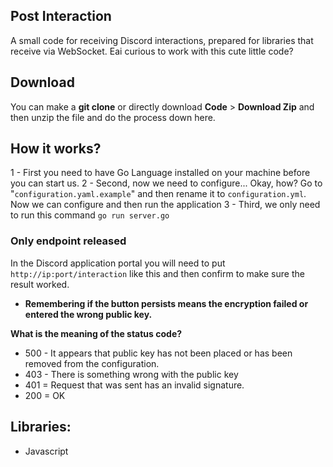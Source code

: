 ## Post Interaction
A small code for receiving Discord interactions, prepared for libraries that receive via WebSocket. Eai curious to work with this cute little code?

## Download
You can make a **git clone** or directly download **Code** > **Download Zip** and then unzip the file and do the process down here.

## How it works?
1 - First you need to have Go Language installed on your machine before you can start us.
2 - Second, now we need to configure... Okay, how? Go to "`configuration.yaml.example`" and then rename it to `configuration.yml`. Now we can configure and then run the application
3 - Third, we only need to run this command `go run server.go`


### Only endpoint released
In the Discord application portal you will need to put `http://ip:port/interaction` like this and then confirm to make sure the result worked.
- **Remembering if the button persists means the encryption failed or entered the wrong public key.**

**What is the meaning of the status code?**
- 500 - It appears that public key has not been placed or has been removed from the configuration.
- 403 - There is something wrong with the public key
- 401 = Request that was sent has an invalid signature.
- 200 = OK


## Libraries:
- Javascript



